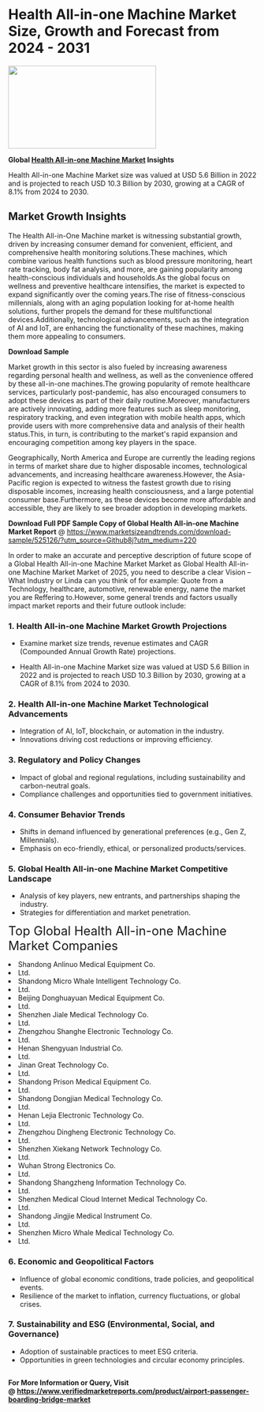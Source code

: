 <H1>Health All-in-one Machine Market Size, Growth and Forecast from 2024 - 2031</H1><img class="aligncenter size-medium wp-image-584254" src="https://thirdeyenews.in/wp-content/uploads/2024/09/Global-Market-Research-300x168.jpeg" alt="" width="300" height="168" /><p><strong>Global&nbsp;<a href="https://www.marketsizeandtrends.com/download-sample/525126/?utm_source=Github8j?utm_medium=220">Health All-in-one Machine Market</a> Insights</strong></p><p>Health All-in-one Machine Market size was valued at USD 5.6 Billion in 2022 and is projected to reach USD 10.3 Billion by 2030, growing at a CAGR of 8.1% from 2024 to 2030.</p><p><h2>Market Growth Insights</h2> <p>The Health All-in-One Machine market is witnessing substantial growth, driven by increasing consumer demand for convenient, efficient, and comprehensive health monitoring solutions.These machines, which combine various health functions such as blood pressure monitoring, heart rate tracking, body fat analysis, and more, are gaining popularity among health-conscious individuals and households.As the global focus on wellness and preventive healthcare intensifies, the market is expected to expand significantly over the coming years.The rise of fitness-conscious millennials, along with an aging population looking for at-home health solutions, further propels the demand for these multifunctional devices.Additionally, technological advancements, such as the integration of AI and IoT, are enhancing the functionality of these machines, making them more appealing to consumers.</p> <p><strong>Download Sample</strong></p> <p>Market growth in this sector is also fueled by increasing awareness regarding personal health and wellness, as well as the convenience offered by these all-in-one machines.The growing popularity of remote healthcare services, particularly post-pandemic, has also encouraged consumers to adopt these devices as part of their daily routine.Moreover, manufacturers are actively innovating, adding more features such as sleep monitoring, respiratory tracking, and even integration with mobile health apps, which provide users with more comprehensive data and analysis of their health status.This, in turn, is contributing to the market's rapid expansion and encouraging competition among key players in the space.</p> <p>Geographically, North America and Europe are currently the leading regions in terms of market share due to higher disposable incomes, technological advancements, and increasing healthcare awareness.However, the Asia-Pacific region is expected to witness the fastest growth due to rising disposable incomes, increasing health consciousness, and a large potential consumer base.Furthermore, as these devices become more affordable and accessible, they are likely to see broader adoption in developing markets.</p> <p><span class=""><strong>Download Full PDF Sample Copy of Global Health All-in-one Machine Market Report</strong> @ <a href="https://www.marketsizeandtrends.com/download-sample/525126/?utm_source=Github8j?utm_medium=220" target="_blank">https://www.marketsizeandtrends.com/download-sample/525126/?utm_source=Github8j?utm_medium=220</a></span></p><p>In order to make an accurate and perceptive description of future scope of a Global&nbsp;Health All-in-one Machine Market Market as Global&nbsp;Health All-in-one Machine Market Market of 2025, you need to describe a clear Vision &ndash; What Industry or Linda can you think of for example: Quote from a Technology, healthcare, automotive, renewable energy, name the market you are Reffering to.However, some general trends and factors usually impact market reports and their future outlook include:</p><h3>1.&nbsp;<strong>Health All-in-one Machine Market Growth Projections</strong></h3><ul><li>Examine market size trends, revenue estimates and CAGR (Compounded Annual Growth Rate) projections.</li><li><p>Health All-in-one Machine Market size was valued at USD 5.6 Billion in 2022 and is projected to reach USD 10.3 Billion by 2030, growing at a CAGR of 8.1% from 2024 to 2030.</p></li></ul><h3>2.&nbsp;<strong>Health All-in-one Machine Market Technological Advancements</strong></h3><ul><li>Integration of AI, IoT, blockchain, or automation in the industry.</li><li>Innovations driving cost reductions or improving efficiency.</li></ul><h3>3.&nbsp;<strong>Regulatory and Policy Changes</strong></h3><ul><li>Impact of global and regional regulations, including sustainability and carbon-neutral goals.</li><li>Compliance challenges and opportunities tied to government initiatives.</li></ul><h3>4.&nbsp;<strong>Consumer Behavior Trends</strong></h3><ul><li>Shifts in demand influenced by generational preferences (e.g., Gen Z, Millennials).</li><li>Emphasis on eco-friendly, ethical, or personalized products/services.</li></ul><h3>5.&nbsp;<strong>Global Health All-in-one Machine Market Competitive Landscape</strong></h3><ul><li>Analysis of key players, new entrants, and partnerships shaping the industry.</li><li>Strategies for differentiation and market penetration.</li></ul><p data-pm-slice="1 1 []"><span style="color: inherit; font-family: inherit; font-size: 25px;">Top Global Health All-in-one Machine Market Companies</span></p><div class="" data-test-id=""><p><li>Shandong Anlinuo Medical Equipment Co.</li><li> Ltd.</li><li> Shandong Micro Whale Intelligent Technology Co.</li><li> Ltd.</li><li> Beijing Donghuayuan Medical Equipment Co.</li><li> Ltd.</li><li> Shenzhen Jiale Medical Technology Co.</li><li> Ltd.</li><li> Zhengzhou Shanghe Electronic Technology Co.</li><li> Ltd.</li><li> Henan Shengyuan Industrial Co.</li><li> Ltd.</li><li> Jinan Great Technology Co.</li><li> Ltd.</li><li> Shandong Prison Medical Equipment Co.</li><li> Ltd.</li><li> Shandong Dongjian Medical Technology Co.</li><li> Ltd.</li><li> Henan Lejia Electronic Technology Co.</li><li> Ltd.</li><li> Zhengzhou Dingheng Electronic Technology Co.</li><li> Ltd.</li><li> Shenzhen Xiekang Network Technology Co.</li><li> Ltd.</li><li> Wuhan Strong Electronics Co.</li><li> Ltd.</li><li> Shandong Shangzheng Information Technology Co.</li><li> Ltd.</li><li> Shenzhen Medical Cloud Internet Medical Technology Co.</li><li> Ltd.</li><li> Shandong Jingjie Medical Instrument Co.</li><li> Ltd.</li><li> Shenzhen Micro Whale Medical Technology Co.</li><li> Ltd.</li></p></div><h3>6.&nbsp;<strong>Economic and Geopolitical Factors</strong></h3><ul><li>Influence of global economic conditions, trade policies, and geopolitical events.</li><li>Resilience of the market to inflation, currency fluctuations, or global crises.</li></ul><h3>7.&nbsp;<strong>Sustainability and ESG (Environmental, Social, and Governance)</strong></h3><ul><li>Adoption of sustainable practices to meet ESG criteria.</li><li>Opportunities in green technologies and circular economy principles.</li></ul><h2><strong style="font-size: 14px;">For More Information or Query, Visit @&nbsp;</strong><a style="background-color: #ffffff; font-size: 14px;" href="https://www.marketsizeandtrends.com/report/health-all-in-one-machine-market/" target="_blank">https://www.verifiedmarketreports.com/product/airport-passenger-boarding-bridge-market</a></h2>